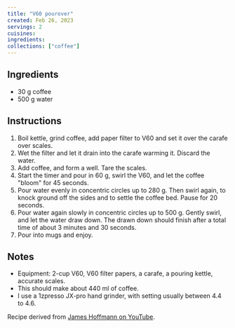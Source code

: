 ```yaml
---
title: "V60 pourover"
created: Feb 26, 2023
servings: 2
cuisines:
ingredients:
collections: ["coffee"]
---
```


## Ingredients

- 30 g coffee
- 500 g water

## Instructions

1. Boil kettle, grind coffee, add paper filter to V60 and set it over the carafe over scales.
2. Wet the filter and let it drain into the carafe warming it. Discard the water.
3. Add coffee, and form a well. Tare the scales.
4. Start the timer and pour in 60 g, swirl the V60, and let the coffee "bloom" for 45 seconds.
5. Pour water evenly in concentric circles up to 280 g. Then swirl again, to knock ground off the sides and to settle the coffee bed. Pause for 20 seconds.
6. Pour water again slowly in concentric circles up to 500 g. Gently swirl, and let the water draw down. The drawn down should finish after a total time of about 3 minutes and 30 seconds.
7. Pour into mugs and enjoy.

## Notes

- Equipment: 2-cup V60, V60 filter papers, a carafe, a pouring kettle, accurate scales.
- This should make about 440 ml of coffee.
- I use a 1zpresso JX-pro hand grinder, with setting usually between 4.4 to 4.6.

Recipe derived from [James Hoffmann on YouTube](https://www.youtube.com/watch?v=AI4ynXzkSQo).
